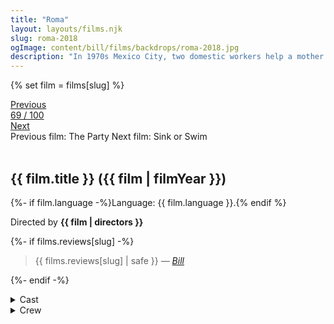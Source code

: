 ```yaml
---
title: "Roma"
layout: layouts/films.njk
slug: roma-2018
ogImage: content/bill/films/backdrops/roma-2018.jpg
description: "In 1970s Mexico City, two domestic workers help a mother of four while her husband is away for an extended period of time."
---
```


{% set film = films[slug] %}

<nav class="films">
  <div class="prev">
    <a href="../the-party-2017"><i class="fa-solid fa-chevron-left fa-xs"></i> Previous</a>
  </div>
  <div>
    <a class="simple" href="../">69 / 100</a>
  </div>
  <div class="next">
    <a href="../sink-or-swim-2018">Next <i class="fa-solid fa-chevron-right fa-xs"></i></a>
  </div>
  <div class="hint">
    <span class="prev-hint">
      <span class="sr-only">Previous film:</span>
      The Party
    </span>
    <span class="next-hint">
      <span class="sr-only">Next film:</span>
      Sink or Swim
    </span>
  </div>
</nav>

<article class="film slug-roma-2018">
  <div class="backdrop-and-poster">
    <img class="poster" src="../films/posters/{{ slug }}.jpg" alt="">
    <img class="backdrop" src="../films/backdrops/{{ slug }}.jpg" alt="">
  </div>

  <h1>{{ film.title }} ({{ film | filmYear }})</h1>

  <p>
    {%- if film.language -%}Language: {{ film.language }}.{% endif %}
    
  </p>

  <p class="director">
    Directed by <strong>{{ film | directors }}</strong>
  </p>

  {%- if films.reviews[slug] -%}
    <blockquote> 
      {{ films.reviews[slug] | safe }} <em>—&nbsp;<a href="/bill">Bill</a></em>
    </blockquote> 
  {%- endif -%}

  <section class="film-detail">
    <div>
      <details>
        <summary>
          <i class="fa-solid fa-masks-theater"></i>
          Cast
        </summary>
        <ul>
          {%- for cast in film.credits.cast -%}
            <li>
              {{ cast.name }} as <em>{{ cast.character }}</em>
            </li>
          {%- endfor -%}
        </ul>
      </details>
      <details>
        <summary>
          <i class="fa-solid fa-clapperboard"></i>
          Crew
        </summary>
        <ul>
          {%- for crew in film.credits.crew -%}
            <li>
              {{ crew.name }} &mdash; <em>{{ crew.job }}</em>
            </li>
          {%- endfor -%}
        </ul>
      </details>
    </div>
  </section>
</article>

